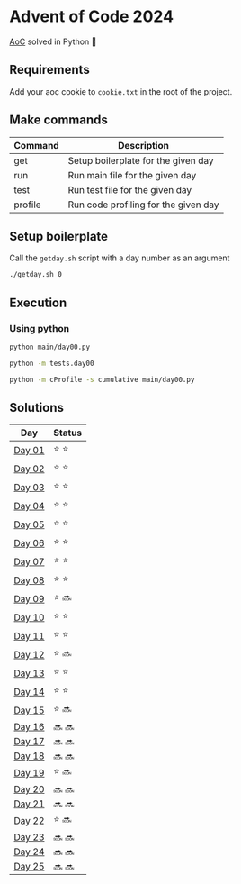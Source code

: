 # Advent of Code 2024
[AoC](https://adventofcode.com/2024) solved in Python :snake:

## Requirements
Add your aoc cookie to `cookie.txt` in the root of the project.  

## Make commands

| Command | Description                          |
| ------- | ------------------------------------ |
| get     | Setup boilerplate for the given day  |
| run     | Run main file for the given day      |
| test    | Run test file for the given day      |
| profile | Run code profiling for the given day |

## Setup boilerplate
Call the `getday.sh` script with a day number as an argument
```sh
./getday.sh 0
```

## Execution
### Using python
```sh
python main/day00.py
```

```sh
python -m tests.day00 
```

```sh
python -m cProfile -s cumulative main/day00.py
```

## Solutions
| Day | Status |
| --- | ------ |
| [Day 01](https://github.com/Accieo/aoc-2024/blob/main/main/day01.py) | :star: :star: |
| [Day 02](https://github.com/Accieo/aoc-2024/blob/main/main/day02.py) | :star: :star: |
| [Day 03](https://github.com/Accieo/aoc-2024/blob/main/main/day03.py) | :star: :star: |
| [Day 04](https://github.com/Accieo/aoc-2024/blob/main/main/day04.py) | :star: :star: |
| [Day 05](https://github.com/Accieo/aoc-2024/blob/main/main/day05.py) | :star: :star: |
| [Day 06](https://github.com/Accieo/aoc-2024/blob/main/main/day06.py) | :star: :star: |
| [Day 07](https://github.com/Accieo/aoc-2024/blob/main/main/day07.py) | :star: :star: |
| [Day 08](https://github.com/Accieo/aoc-2024/blob/main/main/day08.py) | :star: :star: |
| [Day 09](https://github.com/Accieo/aoc-2024/blob/main/main/day09.py) | :star: :soon: |
| [Day 10](https://github.com/Accieo/aoc-2024/blob/main/main/day10.py) | :star: :star: |
| [Day 11](https://github.com/Accieo/aoc-2024/blob/main/main/day11.py) | :star: :star: |
| [Day 12](https://github.com/Accieo/aoc-2024/blob/main/main/day12.py) | :star: :soon: |
| [Day 13](https://github.com/Accieo/aoc-2024/blob/main/main/day13.py) | :star: :star: |
| [Day 14](https://github.com/Accieo/aoc-2024/blob/main/main/day14.py) | :star: :star: |
| [Day 15](https://github.com/Accieo/aoc-2024/blob/main/main/day15.py) | :star: :soon: |
| [Day 16](https://github.com/Accieo/aoc-2024/blob/main/main/day16.py) | :soon: :soon: |
| [Day 17](https://github.com/Accieo/aoc-2024/blob/main/main/day17.py) | :soon: :soon: |
| [Day 18](https://github.com/Accieo/aoc-2024/blob/main/main/day18.py) | :soon: :soon: |
| [Day 19](https://github.com/Accieo/aoc-2024/blob/main/main/day19.py) | :star: :soon: |
| [Day 20](https://github.com/Accieo/aoc-2024/blob/main/main/day20.py) | :soon: :soon: |
| [Day 21](https://github.com/Accieo/aoc-2024/blob/main/main/day21.py) | :soon: :soon: |
| [Day 22](https://github.com/Accieo/aoc-2024/blob/main/main/day22.py) | :star: :soon: |
| [Day 23](https://github.com/Accieo/aoc-2024/blob/main/main/day23.py) | :soon: :soon: |
| [Day 24](https://github.com/Accieo/aoc-2024/blob/main/main/day24.py) | :soon: :soon: |
| [Day 25](https://github.com/Accieo/aoc-2024/blob/main/main/day25.py) | :soon: :soon: |
